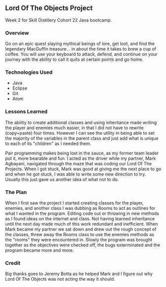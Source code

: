 ## Lord Of The Objects Project

Week 2 for Skill Distillery Cohort 22 Java bootcamp.

### Overview

Go on an epic quest slaying mythical beings of
lore, get loot, and find the legendary MacGuffin treasure...
in about the time it takes to brew a cup of coffee. You will use your keyboard to attack, defend, and continue on your journey with the ability to call it quits at certain points and go home.

### Technologies Used
* Java
* Eclipse
* Git
* Atom

### Lessons Learned

The ability to create additional classes and using inheritance made writing the player and enemies much easier, in that I did not have to rewrite (copy+paste) four times. However I can see the utility in being able to set the majority of the variables in the parent class and just add what is unique to each of its "children" as I needed them.  

Pair programming makes being lost in the sauce, as my former team leader put it, more bearable and fun. I acted as the driver while my partner, Mark Agbayani, navigated through the maze that was coding our Lord Of The Projects.
When I got stuck, Mark was good at giving me the next place to go and when he got stuck, I was able to write some new direction to try. Usually this just gave us another idea of what not to do.

### The Plan

When I first saw the project I started creating classes for the player, enemies, and another class I was dubbing as Rooms to act as outlines for what I wanted in the program. Editing code out or throwing in new methods as I found ideas on the internet and class. Not having learned inheritance until the next day made much of this work redundant and inefficient. When Mark became my partner we sat down and drew out the rough concept of the classes, threw away the Rooms class to use the enemies methods as the "rooms" they were encountered in. Slowly the program was brought together as the objectives were checked off, the bugs exterminated and the program became more and more.

### Credit

Big thanks goes to Jeremy Botta as he helped Mark and I figure out why Lord Of The Objects was not acting the way it should.
